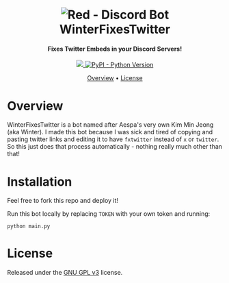 <h1 align="center">
  <br>
  <a><img src="https://a-static.besthdwallpaper.com/aespa-s-winter-spicy-mv-shoot-wallpaper-2048x576-117934_71.jpg" alt="Red - Discord Bot"></a>
  <br>
  WinterFixesTwitter
  <br>
</h1>

<h4 align="center">Fixes Twitter Embeds in your Discord Servers!</h4>

<p align="center">
  <a href="http://makeapullrequest.com">
    <img src="https://img.shields.io/badge/PRs-welcome-brightgreen.svg">
  </a>
    <a href="https://www.python.org/downloads/">
    <img alt="PyPI - Python Version" src="https://img.shields.io/pypi/pyversions/Red-Discordbot">
  </a>
</p>

<p align="center">
  <a href="#overview">Overview</a>
  •
  <a href="#license">License</a>
</p>

# Overview

WinterFixesTwitter is a bot named after Aespa's very own Kim Min Jeong (aka Winter). I made this bot because I was sick and tired of copying and pasting twitter links and editing it to have `fxtwitter` instead of `x` or `twitter`. So this just does that process automatically - nothing really much other than that!

# Installation
Feel free to fork this repo and deploy it!

Run this bot locally by replacing `TOKEN` with your own token and running:
```
python main.py
```

# License
Released under the [GNU GPL v3](https://www.gnu.org/licenses/gpl-3.0.en.html) license.
